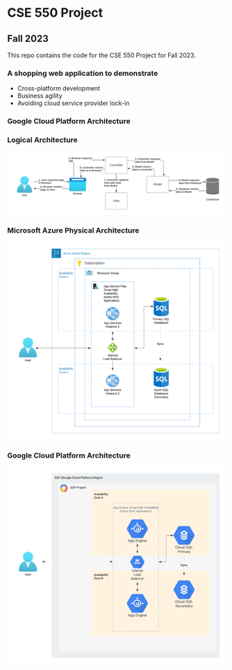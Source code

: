 # CSE 550 Project
## Fall 2023
This repo contains the code for the CSE 550 Project for Fall 2023.

### A shopping web application to demonstrate
* Cross-platform development
* Business agility
* Avoiding cloud service provider lock-in

### Google Cloud Platform Architecture


### Logical Architecture
![Logical Architecture](https://github.com/TripleA-B/friendly-octo-giggle/blob/main/Logical%20Architecture.png)

### Microsoft Azure Physical Architecture
![Microsoft Azure Physical Architecture](https://github.com/TripleA-B/friendly-octo-giggle/blob/main/Azure%20Physical%20Architecture.png)

### Google Cloud Platform Architecture
![Google Cloud Platform Architecture](https://github.com/TripleA-B/friendly-octo-giggle/blob/main/GCP%20Physical%20Architecture.png)
